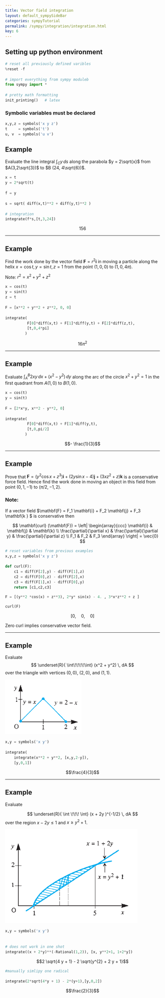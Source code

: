 ```yaml
---
title: Vector field integration
layout: default_sympySideBar
categories: sympyTutorial
permalink: /sympy/integration/integration.html
key: 6
---
```




## Setting up python environment


```python
# reset all previously defined varibles
%reset -f

# import everything from sympy moduleb 
from sympy import *

# pretty math formatting
init_printing()   # latex
```

### Symbolic variables must be declared


```python
x,y,z = symbols('x y z')
t     = symbols('t')
u, v  = symbols('u v')
```

## Example

Evaluate the line integral $\displaystyle \int_C y \, ds$ along the parabola $y = 2\sqrt{x}$ from $A(3,2\sqrt{3})$ to $B (24,  4\sqrt{6})$.


```python
x = t
y = 2*sqrt(t)

f = y  

s = sqrt( diff(x,t)**2 + diff(y,t)**2 )

# integration
integrate(f*s,[t,3,24])

```




$$156$$



---------------------------------
## Example 

Find the work done by the vector field $\mathbf{F} = r^2 \mathbf{i}$ in moving a particle along the helix $x = \cos{t}, y = \sin{t}, z = 1$ from the point $(1,0,0)$ to $(1,0,4 \pi)$.

Note: $r^2 = x^2 + y^2 + z^2$



```python
x = cos(t)
y = sin(t)
z = t

F = [x**2 + y**2 + z**2, 0, 0]

integrate(
          F[0]*diff(x,t) + F[1]*diff(y,t) + F[2]*diff(z,t),
          [t,0,4*pi]
         )


```




$$16 \pi^{2}$$



---------------------------
## Example

Evaluate $\displaystyle \int_A^B 2xy\,dx + (x^2 - y^2)\, dy$ along the arc of the circle $x^2 + y^2 = 1$ in the first quadrant from $A(1,0)$ to $B(1,0)$.


```python
x = cos(t)
y = sin(t)

F = [2*x*y, x**2 - y**2, 0]

integrate(
          F[0]*diff(x,t) + F[1]*diff(y,t),
          [t,0,pi/2]
         )
```




$$- \frac{1}{3}$$



-------------------
## Example

Prove that $\displaystyle \mathbf{F} = (y^2 \cos{x} + z^3)\mathbf{i} + (2y \sin{x} - 4)\mathbf{j} +(3xz^2 + z) \mathbf{k}$ is a conservative force field. Hence find the work done in moving an object in this field from point $(0,1,-1)$ to $(\pi/2, -1, 2)$.

### Note:

If a vector field $\mathbf{F} = F_1 \mathbf{i} + F_2 \mathbf{j} +  F_3 \mathbf{k
} $ is conservative then

$$
\mathbf{curl} (\mathbf{F}) = \left| 
\begin{array}{ccc}
\mathbf{i} & \mathbf{j} & \mathbf{k} \\
\frac{\partial}{\partial x} & \frac{\partial}{\partial y} & \frac{\partial}{\partial z} \\
F_1 & F_2 & F_3
\end{array}
\right| = \vec{0}
$$



```python
# reset variables from previous examples
x,y,z = symbols('x y z') 

def curl(F):
    c1 = diff(F[2],y) - diff(F[1],z)
    c2 = diff(F[0],z) - diff(F[2],x)
    c3 = diff(F[1],x) - diff(F[0],y)
    return [c1,c2,c3]
```


```python
F = [(y**2 *cos(x) + z**3), 2*y* sin(x) - 4. , 3*x*z**2 + z ]
```


```python
curl(F)

```




$$\left [ 0, \quad 0, \quad 0\right ]$$



Zero curl implies conservative vector field. 

-----------------------------------------

## Example

Evaluate 
$$
\underset{R}{
\int\!\!\!\!\int} (x^2 + y^2) \, dA
$$
over the triangle with vertices $(0,0)$, $(2,0)$, and $(1,1)$.

![pp1](./images/integration/pp1.png)



```python
x,y = symbols('x y')

integrate( 
    integrate(x**2 + y**2, [x,y,2-y]),
    [y,0,1])

```




$$\frac{4}{3}$$



--------------------

## Example

Evaluate 

$$
\underset{R}{
\int \!\!\! \int} (x + 2y )^{-1/2} \, dA
$$
over the region $x - 2y \le 1$ and $x \ge y^2 +1$.

![pp2](./images/integration/pp2.png)


```python
x,y = symbols('x y')


# does not work in one shot
integrate((x + 2*y)**(-Rational(1,2)), [x, y**2+1, 1+2*y])

```




$$2 \sqrt{4 y + 1} - 2 \sqrt{y^{2} + 2 y + 1}$$




```python
#manually simlipy one radical

integrate(2*sqrt(4*y + 1) - 2*(y+1),[y,0,2])
```




$$\frac{2}{3}$$




```python

```


```python

```
